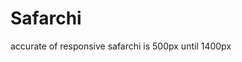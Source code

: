 # Safarchi
<!-- mlanding header slider is not full becas tag a and links image is not work -->


accurate of responsive safarchi is 500px until 1400px